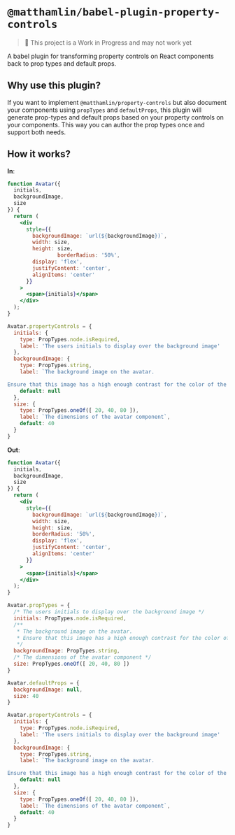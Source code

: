 # `@matthamlin/babel-plugin-property-controls`

> 🚨 This project is a Work in Progress and may not work yet

A babel plugin for transforming property controls on React components back to prop types and default
props.

## Why use this plugin?

If you want to implement `@matthamlin/property-controls` but also document your components using
`propTypes` and `defaultProps`, this plugin will generate prop-types and default props based on your
property controls on your components. This way you can author the prop types once and support both
needs.

## How it works?

**In**:

```jsx
function Avatar({
  initials,
  backgroundImage,
  size
}) {
  return (
    <div
      style={{
        backgroundImage: `url(${backgroundImage})`,
        width: size,
        height: size,
				borderRadius: '50%',
        display: 'flex',
        justifyContent: 'center',
        alignItems: 'center'
      }}
    >
      <span>{initials}</span>
    </div>
  );
}

Avatar.propertyControls = {
  initials: {
    type: PropTypes.node.isRequired,
    label: 'The users initials to display over the background image'
  },
  backgroundImage: {
    type: PropTypes.string,
    label: `The background image on the avatar.

Ensure that this image has a high enough contrast for the color of the initials provided.`
    default: null
  },
  size: {
    type: PropTypes.oneOf([ 20, 40, 80 ]),
    label: `The dimensions of the avatar component`,
    default: 40
  }
}
```

**Out**:

```jsx
function Avatar({
  initials,
  backgroundImage,
  size
}) {
  return (
    <div
      style={{
        backgroundImage: `url(${backgroundImage})`,
        width: size,
        height: size,
        borderRadius: '50%',
        display: 'flex',
        justifyContent: 'center',
        alignItems: 'center'
      }}
    >
      <span>{initials}</span>
    </div>
  );
}

Avatar.propTypes = {
  /* The users initials to display over the background image */
  initials: PropTypes.node.isRequired,
  /**
   * The background image on the avatar.
   * Ensure that this image has a high enough contrast for the color of the initials provided.
   */
  backgroundImage: PropTypes.string,
  /* The dimensions of the avatar component */
  size: PropTypes.oneOf([ 20, 40, 80 ])
}

Avatar.defaultProps = {
  backgroundImage: null,
  size: 40
}

Avatar.propertyControls = {
  initials: {
    type: PropTypes.node.isRequired,
    label: 'The users initials to display over the background image'
  },
  backgroundImage: {
    type: PropTypes.string,
    label: `The background image on the avatar.

Ensure that this image has a high enough contrast for the color of the initials provided.`
    default: null
  },
  size: {
    type: PropTypes.oneOf([ 20, 40, 80 ]),
    label: `The dimensions of the avatar component`,
    default: 40
  }
}
```
